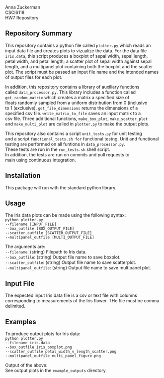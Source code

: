 Anna Zuckerman\
CSCI6118\
HW7 Repository

## Repository Summary

This repository contains a python file called `plotter.py` which reads an\
input data file and creates plots to vizualize the data. For the data file\
`iris.data`, this script produces a boxplot of sepal width, sepal length,\
petal width, and petal length; a scatter plot of sepal width against sepal\
length, and a multipanel plot containing both the boxplot and the scatter\
plot. The script must be passed an input file name and the intended names\
of output files for each plot.

In addition, this repository contains a library of auxiliary functions\
called `data_processor.py`. This library includes a function called\
`get_random_matrix` which creates a matrix a specified size of\
floats randomly sampled from a uniform distribution from 0 (inclusive\
to 1 (exclusive). `get_file_dimensions` returns the dimensions of a\
specified csv file.  `write_matrix_to_file` saves an input matrix to a\
csv file. Three additional functions, `make_box_plot`, `make_scatter_plot`\
and `make_multi_plot` are called in `plotter.py` to make the output plots.

This repository also contains a script `unit_tests.py` for unit testing\
and a script `functional_tests.sh for` functional testng. Unit and functional\
testing are performed on all funtions in `data_processor.py`.\
These tests are run in the `run_tests.sh` shell script.\
In addition, the tests are run on commits and pull requests to\
main using continuous integration.

## Installation
This package will run with the standard python library.

## Usage

The Iris data plots can be made using the following syntax:\
`python plotter.py`\
    `--filename [INPUT_FILE]`\
    `--box_outfile [BOX_OUTPUT_FILE]`\
    `--scatter_outfile [SCATTER_OUTPUT_FILE]`\
    `--multipanel_outfile [MULTI_OUTPUT_FILE]`

The arguments are:\
`--filename`: (string) Filepath to Iris data.\
`--box_outfile`: (string) Output file name to save boxplot.\
`--scatter_outfile`: (string) Output file name to save scatterplot.\
`--multipanel_outfile`: (string) Output file name to save multipanel plot.

## Input File

The expected input Iris data file is a csv or text file with columns\
corresponding to measurements of the Iris flower. 
THe file must be comma delimited.

## Examples
To produce output plots for Iris data:\
`python plotter.py`\
    `--filename iris.data`\
    `--box_outfile iris_boxplot.png`\
    `--scatter_outfile petal_width_v_length_scatter.png`\
    `--multipanel_outfile multi_panel_figure.png`
    
Output of the above:\
See output plots in the `example_outputs` directory.
